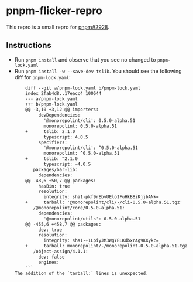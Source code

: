 # pnpm-flicker-repro

This repro is a small repro for [pnpm#2928](https://github.com/pnpm/pnpm/issues/2928).

## Instructions
+ Run `pnpm install` and observe that you see no changed to `pnpm-lock.yaml`
+ Run `pnpm install -w --save-dev tslib`. You should see the following diff for `pnpm-lock.yaml`:
    ```diff
        diff --git a/pnpm-lock.yaml b/pnpm-lock.yaml
        index 2fab4d8..17eacc4 100644
        --- a/pnpm-lock.yaml
        +++ b/pnpm-lock.yaml
        @@ -3,10 +3,12 @@ importers:
             devDependencies:
               '@monorepolint/cli': 0.5.0-alpha.51
               monorepolint: 0.5.0-alpha.51
        +      tslib: 2.1.0
               typescript: 4.0.5
             specifiers:
               '@monorepolint/cli': ^0.5.0-alpha.51
               monorepolint: ^0.5.0-alpha.51
        +      tslib: ^2.1.0
               typescript: ~4.0.5
           packages/bar-lib:
             dependencies:
        @@ -48,6 +50,7 @@ packages:
             hasBin: true
             resolution:
               integrity: sha1-pkf9rEbvUElo1FuHkB8iKjjbANk=
        +      tarball: '@monorepolint/cli/-/cli-0.5.0-alpha.51.tgz'
           /@monorepolint/core/0.5.0-alpha.51:
             dependencies:
               '@monorepolint/utils': 0.5.0-alpha.51
        @@ -455,6 +458,7 @@ packages:
             dev: true
             resolution:
               integrity: sha1-+1LpiyJM3WgYELKdbxrAg9KXykc=
        +      tarball: monorepolint/-/monorepolint-0.5.0-alpha.51.tgz
           /object-assign/4.1.1:
             dev: false
             engines:
        ```
    The addition of the `tarball:` lines is unexpected.
